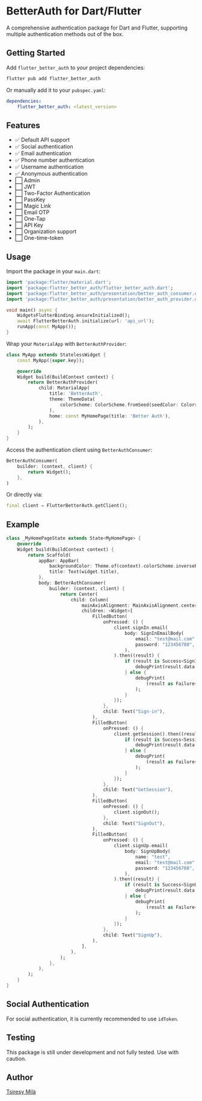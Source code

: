 # BetterAuth for Dart/Flutter

A comprehensive authentication package for Dart and Flutter, supporting multiple authentication methods out of the box.



## Getting Started

Add `flutter_better_auth` to your project dependencies:

```sh
flutter pub add flutter_better_auth
```

Or manually add it to your `pubspec.yaml`:

```yaml
dependencies:
    flutter_better_auth: <latest_version>
```

## Features

- ✅ Default API support
- ✅ Social authentication
- ✅ Email authentication
- ✅ Phone number authentication
- ✅ Username authentication
- ✅ Anonymous authentication
- ⬜ Admin
- ⬜ JWT
- ⬜ Two-Factor Authentication
- ⬜ PassKey
- ⬜ Magic Link
- ⬜ Email OTP
- ⬜ One-Tap
- ⬜ API Key
- ⬜ Organization support
- ⬜ One-time-token

## Usage

Import the package in your `main.dart`:

```dart
import 'package:flutter/material.dart';
import 'package:flutter_better_auth/flutter_better_auth.dart';
import 'package:flutter_better_auth/presentation/better_auth_consumer.dart';
import 'package:flutter_better_auth/presentation/better_auth_provider.dart';

void main() async {
    WidgetsFlutterBinding.ensureInitialized();
    await FlutterBetterAuth.initialize(url: 'api_url');
    runApp(const MyApp());
}
```

Wrap your `MaterialApp` with `BetterAuthProvider`:

```dart
class MyApp extends StatelessWidget {
    const MyApp({super.key});

    @override
    Widget build(BuildContext context) {
        return BetterAuthProvider(
            child: MaterialApp(
                title: 'BetterAuth',
                theme: ThemeData(
                    colorScheme: ColorScheme.fromSeed(seedColor: Colors.deepPurple),
                ),
                home: const MyHomePage(title: 'Better Auth'),
            ),
        );
    }
}
```

Access the authentication client using `BetterAuthConsumer`:

```dart
BetterAuthConsumer(
    builder: (context, client) {
        return Widget();
    },
)
```

Or directly via:

```dart
final client = FlutterBetterAuth.getClient();
```

## Example

```dart
class _MyHomePageState extends State<MyHomePage> {
    @override
    Widget build(BuildContext context) {
        return Scaffold(
            appBar: AppBar(
                backgroundColor: Theme.of(context).colorScheme.inversePrimary,
                title: Text(widget.title),
            ),
            body: BetterAuthConsumer(
                builder: (context, client) {
                    return Center(
                        child: Column(
                            mainAxisAlignment: MainAxisAlignment.center,
                            children: <Widget>[
                                FilledButton(
                                    onPressed: () {
                                        client.signIn.email(
                                            body: SignInEmailBody(
                                                email: "test@mail.com",
                                                password: "123456788",
                                            ),
                                        ).then((result) {
                                            if (result is Success<SignInEmailResponse>) {
                                                debugPrint(result.data.toString());
                                            } else {
                                                debugPrint(
                                                    (result as Failure<SignInEmailResponse>).error.message,
                                                );
                                            }
                                        });
                                    },
                                    child: Text("Sign-in"),
                                ),
                                FilledButton(
                                    onPressed: () {
                                        client.getSession().then((result) {
                                            if (result is Success<SessionResponse>) {
                                                debugPrint(result.data.toString());
                                            } else {
                                                debugPrint(
                                                    (result as Failure<SessionResponse>).error.message,
                                                );
                                            }
                                        });
                                    },
                                    child: Text("GetSession"),
                                ),
                                FilledButton(
                                    onPressed: () {
                                        client.signOut();
                                    },
                                    child: Text("SignOut"),
                                ),
                                FilledButton(
                                    onPressed: () {
                                        client.signUp.email(
                                            body: SignUpBody(
                                                name: "test",
                                                email: "test@mail.com",
                                                password: "123456788",
                                            ),
                                        ).then((result) {
                                            if (result is Success<SignUpResponse>) {
                                                debugPrint(result.data.toString());
                                            } else {
                                                debugPrint(
                                                    (result as Failure<SignUpResponse>).error.message,
                                                );
                                            }
                                        });
                                    },
                                    child: Text("SignUp"),
                                ),
                            ],
                        ),
                    );
                },
            ),
        );
    }
}
```

## Social Authentication

For social authentication, it is currently recommended to use `idToken`.

## Testing

This package is still under development and not fully tested. Use with caution.

## Author

[Tsiresy Milà](https://tsiresymila.vercel.app)